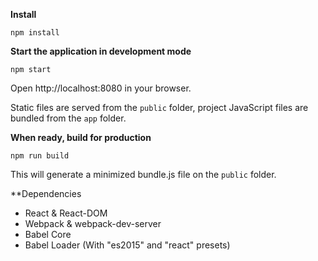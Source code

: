 **Install**
```
npm install
```

**Start the application in development mode**
```
npm start
```

Open http://localhost:8080 in your browser.

Static files are served from the `public` folder, project JavaScript files are bundled from the `app` folder.

**When ready, build for production**
```
npm run build
```

This will generate a minimized bundle.js file on the `public` folder.

**Dependencies

* React & React-DOM
* Webpack & webpack-dev-server
* Babel Core
* Babel Loader (With "es2015" and "react" presets)
